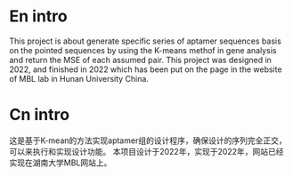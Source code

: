 # En intro
This project is about generate specific series of aptamer sequences basis on the pointed sequences by using the K-means methof in gene analysis and return the MSE of each assumed pair.
This project was designed in 2022, and finished in 2022 which has been put on the page in the website of MBL lab in Hunan University China.

# Cn intro
这是基于K-mean的方法实现aptamer组的设计程序，确保设计的序列完全正交，可以来执行和实现设计功能。
本项目设计于2022年，实现于2022年，网站已经实现在湖南大学MBL网站上。
